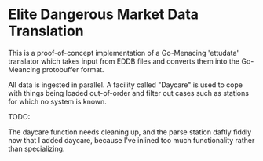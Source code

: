 Elite Dangerous Market Data Translation
=======================================

This is a proof-of-concept implementation of a Go-Menacing 'ettudata' translator which takes
input from EDDB files and converts them into the Go-Meancing protobuffer format.

All data is ingested in parallel. A facility called "Daycare" is used to cope with things being
loaded out-of-order and filter out cases such as stations for which no system is known.

TODO:

The daycare function needs cleaning up, and the parse station daftly fiddly now that I added
daycare, because I've inlined too much functionality rather than specializing.

